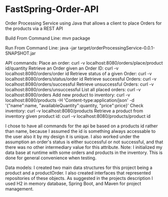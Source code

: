 # FastSpring-Order-API
Order Processing Service using Java that allows a client to place Orders for the products via a REST API

Build From Command Line:
mvn package

Run From Command Line:
java -jar target/orderProcessingService-0.0.1-SNAPSHOT.jar

API commands:
Place an order: curl -v localhost:8080/orders/place/product id/quantity
Retrieve an Order given an Order ID: curl -v localhost:8080/orders/order id
Retrieve status of a given Order: curl -v localhost:8080/orders/status/order id
Retrieve successful Orders: curl -v localhost:8080/orders/successful
Retrieve unsuccessful Orders: curl -v localhost:8080/orders/unsuccessful
List all placed orders: curl -v localhost:8080/orders
Add new product to inventory: curl -v localhost:8080/products -H 'Content-type:application/json' -d '{"name":name, "availableQuantity":quantity, "price":price}'
Check inventory: curl -v localhost:8080/products
Retrieve a product from inventory given product id: curl -v localhost:8080/products/product id


I chose to have all commands for the api be based on a products id rather than name, because I assumed the id is something always accessable to the user also it by my design it is unique. I also worked under the assumption an order's status is either successful or not successful, and that there was no other intermediary value for this attribute.
Note: I initialized my data base at runtime with some orders and products in the inventory. This is done for general convenience when testing.

Data models:
I created two main data structures for this project being a product and a productOrder. I also created interfaces that represented repositories of these objects.
As suggested in the projects description I used H2 in memory database, Spring Boot, and Maven for project management.
